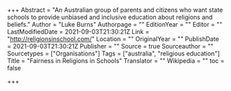 +++
Abstract = "An Australian group of parents and citizens who want state schools to provide unbiased and inclusive education about religions and beliefs."
Author = "Luke Burns"
Authorpage = ""
EditionYear = ""
Editor = ""
LastModifiedDate = 2021-09-03T21:30:21Z
Link = "http://religionsinschool.com/"
Location = ""
OriginalYear = ""
PublishDate = 2021-09-03T21:30:21Z
Publisher = ""
Source = true
Sourceauthor = ""
Sourcetypes = ["Organisations"]
Tags = ["australia", "religious education"]
Title = "Fairness in Religions in Schools"
Translator = ""
Wikipedia = ""
toc = false

+++
